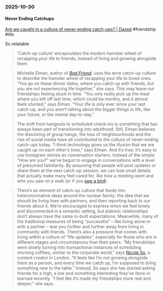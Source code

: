### 2025-10-30
#### Never Ending Catchups
[Are we caught in a culture of never-ending catch-ups? \| Dazed](https://www.dazeddigital.com/life-culture/article/68983/1/so-excited-to-catch-up-culture-friendship-recaps-friends) #friendship #life 

So relatable

> ‘Catch-up culture’ encapsulates the modern hamster wheel of recapping your life to friends, instead of living and growing alongside them


> Michelle Elman, author of [_Bad Friend_](https://www.michelleelman.com/bad-friend/), uses the term catch-up culture to describe the hamster wheel of recapping your life to loved ones. “You go on these dinner dates, where you catch up with friends, but you are not experiencing life together,” she says. This may leave our friendships feeling stuck in time. “You only really pick up the meal where you left off last time, which could be months, and it almost feels stunted,” says Elman. “Your life is only ever since your last catch-up, and you aren’t talking about the bigger things in life, like your future, or the menial day-to-day.”
> 
> The shift from hangouts to scheduled check-ins is something that has always been part of transitioning into adulthood. Still, Elman believes the dissolving of group hangs, the loss of neighbourhoods and the rise of social media have all contributed to the culture of never-ending catch-ups today. “I think technology gives us the illusion that we are caught up on each other’s lives,” says Elman. And it’s true: it’s easy to use Instagram stories as conversation starters. Instead of the simple “How are you?” we’ve begun to engage in conversations with a level of presumed familiarity. By assuming that people will post updates or share them at the next catch-up session, we can lose small details that actually make many feel cared for, like how a meeting went and who you saw on a walk (or if you [saw a bird](https://www.tiktok.com/@mmmjoemele/video/7565253376682872094)).


> There’s an element of catch-up culture that feeds into heteronormative ideas around the nuclear family: the idea that we should be living lives with partners, and then reporting back to our friends about it. We’re encouraged to express when we feel lonely and disconnected in a romantic setting, but platonic relationships don’t always have the same in-built expectations. Meanwhile, many of the traditional measures of being “successful” – like living alone or with a partner – tear you further and further away from living in community with friends. There’s also a pressure that comes with living within a culture of “life updates”, especially for those who are in different stages and circumstances than their peers. “My friendships were slowly turning into transactional instances of scheduling morning coffees, similar to the corporate world,” says [Nicole So](https://www.instagram.com/nicoleso__/), a content creator in London. “It feels like I’m not growing alongside them as a person, and every time we catch up, I’m supposed to bring something new to the table.” Instead, So says she has started asking friends for a high, a low and something interesting they’ve done or learned recently. “I feel like it’s made my friendships more real and deeper,” she says.